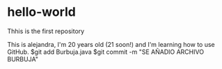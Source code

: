 
# hello-world
Thhis is the first repository

This is alejandra, I'm 20 years old (21 soon!) and I'm learning how to use GitHub.
$git add Burbuja.java
$git commit -m "SE AÑADIO ARCHIVO BURBUJA"
